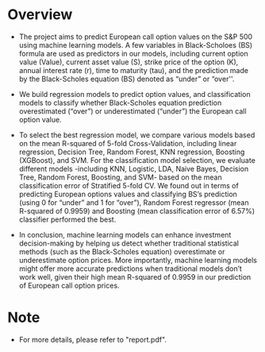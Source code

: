 # Overview

- The project aims to predict European call option values on the S&P 500 using machine learning models. A few variables in Black-Scholoes (BS) formula are used as predictors in our models, including current option value (Value), current asset value (S), strike price of the option (K), annual interest rate (r), time to maturity (tau), and the prediction made by the Black-Scholes equation (BS) denoted as “under” or “over''.

- We build regression models to predict option values, and classification models to classify whether Black-Scholes equation prediction overestimated (“over”) or underestimated (“under”) the European call option value. 

- To select the best regression model, we compare various models based on the mean R-squared of 5-fold Cross-Validation, including linear regression, Decision Tree, Random Forest, KNN regression, Boosting (XGBoost), and SVM. For the classification model selection, we evaluate different models -including KNN, Logistic, LDA, Naive Bayes, Decision Tree, Random Forest, Boosting, and SVM- based on the mean classification error of Stratified 5-fold CV. We found out in terms of predicting European options values and classifying BS’s prediction (using 0 for “under” and 1 for “over”), Random Forest regressor (mean R-squared of 0.9959) and Boosting (mean classification error of 6.57%) classifier performed the best.

- In conclusion, machine learning models can enhance investment decision-making by helping us detect whether traditional statistical methods (such as the Black-Scholes equation) overestimate or underestimate option prices. More importantly, machine learning models might offer more accurate predictions when traditional models don’t work well, given their high mean R-squared of 0.9959 in our prediction of European call option prices.

# Note

- For more details, please refer to "report.pdf".
